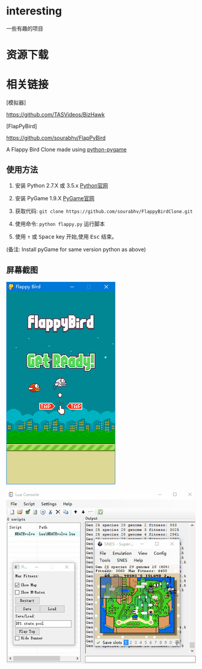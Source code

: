 # interesting
一些有趣的项目

# 资源下载
# 相关链接
[模拟器]

https://github.com/TASVideos/BizHawk

[FlapPyBird]

https://github.com/sourabhv/FlapPyBird

A Flappy Bird Clone made using [python-pygame][1]

使用方法
-------

1. 安装 Python 2.7.X 或 3.5.x [Python官网](https://www.python.org/download/releases/)

2. 安装 PyGame 1.9.X [PyGame官网](http://www.pygame.org/download.shtml)

3. 获取代码: `git clone https://github.com/sourabhv/FlappyBirdClone.git`

4. 使用命令: `python flappy.py` 运行脚本

5. 使用 <kbd>&uarr;</kbd> 或 <kbd>Space</kbd> key 开始,使用 <kbd>Esc</kbd> 结束。

(备注: Install pyGame for same version python as above)

屏幕截图
-------

![Flappy Bird](FlappyBird.png)

[1]: http://www.pygame.org

![Mario](Mario.gif)